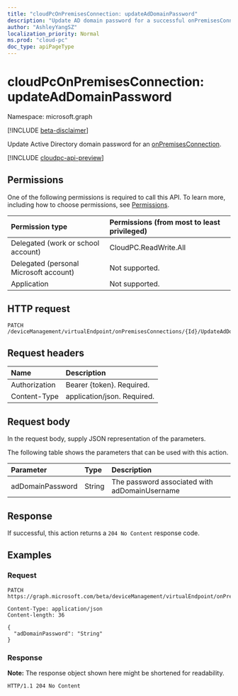```yaml
---
title: "cloudPcOnPremisesConnection: updateAdDomainPassword"
description: "Update AD domain password for a successful onPremisesConnection."
author: "AshleyYangSZ"
localization_priority: Normal
ms.prod: "cloud-pc"
doc_type: apiPageType
---
```


# cloudPcOnPremisesConnection: updateAdDomainPassword
Namespace: microsoft.graph

[!INCLUDE [beta-disclaimer](../../includes/beta-disclaimer.md)]

Update Active Directory domain password for an [onPremisesConnection](../resources/cloudpconpremisesconnection.md).

[!INCLUDE [cloudpc-api-preview](../../includes/cloudpc-api-preview.md)]

## Permissions
One of the following permissions is required to call this API. To learn more, including how to choose permissions, see [Permissions](/graph/permissions-reference).

|Permission type|Permissions (from most to least privileged)|
|:---|:---|
|Delegated (work or school account)|CloudPC.ReadWrite.All|
|Delegated (personal Microsoft account)|Not supported.|
|Application|Not supported.|

## HTTP request

<!-- {
  "blockType": "ignored"
}
-->
``` http
PATCH /deviceManagement/virtualEndpoint/onPremisesConnections/{Id}/UpdateAdDomainPassword
```

## Request headers
|Name|Description|
|:---|:---|
|Authorization|Bearer {token}. Required.|
|Content-Type|application/json. Required.|

## Request body
In the request body, supply JSON representation of the parameters.

The following table shows the parameters that can be used with this action.

|Parameter|Type|Description|
|:---|:---|:---|
|adDomainPassword|String|The password associated with adDomainUsername|



## Response

If successful, this action returns a `204 No Content` response code.

## Examples

### Request
<!-- {
  "blockType": "request",
  "name": "cloudpconpremisesconnection_updateaddomainpassword"
}
-->
``` http
PATCH https://graph.microsoft.com/beta/deviceManagement/virtualEndpoint/onPremisesConnections/{Id}/UpdateAdDomainPassword

Content-Type: application/json
Content-length: 36

{
  "adDomainPassword": "String"
}
```


### Response
**Note:** The response object shown here might be shortened for readability.
<!-- {
  "blockType": "response",
  "truncated": true
}
-->
``` http
HTTP/1.1 204 No Content
```
